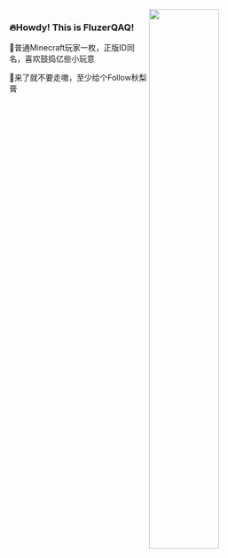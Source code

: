 <img align="right" width="50%" src="https://github-readme-stats.vercel.app/api?username=FluzerQAQ">

### 🔥Howdy! This is FluzerQAQ! 

🌳普通Minecraft玩家一枚，正版ID同名，喜欢鼓捣亿些小玩意
 
💛来了就不要走嗷，至少给个Follow秋梨膏

<!--
**FluzerQAQ/FluzerQAQ** is a ✨ _special_ ✨ repository because its `README.md` (this file) appears on your GitHub profile.

Here are some ideas to get you started:

- 🔭 I’m currently working on ...
- 🌱 I’m currently learning ...
- 👯 I’m looking to collaborate on ...
- 🤔 I’m looking for help with ...
- 💬 Ask me about ...
- 📫 How to reach me: ...
- 😄 Pronouns: ...
- ⚡ Fun fact: ...
-->
